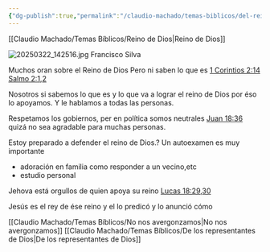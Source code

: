 ```yaml
---
{"dg-publish":true,"permalink":"/claudio-machado/temas-biblicos/del-reino-de-dios/","tags":["predicar","predicación"]}
---
```


[[Claudio Machado/Temas Bíblicos/Reino de Dios\|Reino de Dios]]

![20250322_142516.jpg](/img/user/Personal/Im%C3%A1genes/20250322_142516.jpg)
Francisco Silva 

Muchos oran sobre el Reino de Dios Pero ni saben lo que es 
[1 Corintios 2:14](https://wol.jw.org/es/wol/b/r4/lp-s/nwtsty/46/2#v=46:2:14) [Salmo 2:1,2](https://wol.jw.org/es/wol/b/r4/lp-s/nwtsty/19/2#v=19:2:1-19:2:2) 

Nosotros si sabemos lo que es y lo que va a lograr el reino de Dios por éso lo apoyamos. Y le hablamos a todas las personas.

Respetamos los gobiernos, per en política somos neutrales [Juan 18:36](https://wol.jw.org/es/wol/b/r4/lp-s/nwtsty/43/18#v=43:18:36) quizá no sea agradable para muchas personas.

Estoy preparado a defender el reino de Dios.? Un autoexamen es muy importante 
- adoración en familia como responder a un vecino,etc
- estudio personal 

Jehova está orgullos de quien apoya su reino [Lucas 18:29,30](https://wol.jw.org/es/wol/b/r4/lp-s/nwtsty/42/18#v=42:18:29-42:18:30)

Jesús es el rey de ése reino y el lo predicó y lo anunció cómo




[[Claudio Machado/Temas Bíblicos/No nos avergonzamos\|No nos avergonzamos]]
[[Claudio Machado/Temas Bíblicos/De los representantes de Dios\|De los representantes de Dios]]